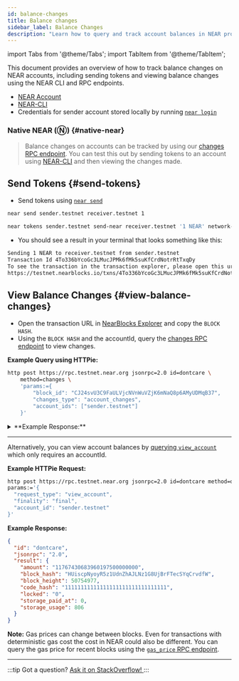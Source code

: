 ```yaml
---
id: balance-changes
title: Balance changes
sidebar_label: Balance Changes
description: "Learn how to query and track account balances in NEAR protocol, including native NEAR tokens, fungible tokens, and balance management for integrations."
---
```


import Tabs from '@theme/Tabs';
import TabItem from '@theme/TabItem';

This document provides an overview of how to track balance changes on NEAR accounts, including sending tokens and viewing balance changes using the NEAR CLI and RPC endpoints.

- [NEAR Account](https://testnet.mynearwallet.com/create)
- [NEAR-CLI](/tools/near-cli)
- Credentials for sender account stored locally by running [`near login`](/tools/near-cli#import)

### Native NEAR (Ⓝ) {#native-near}

> Balance changes on accounts can be tracked by using our [changes RPC endpoint](/api/rpc/contracts#view-account-changes). You can test this out by sending tokens to an account using [NEAR-CLI](/tools/near-cli#send-near) and then viewing the changes made.

## Send Tokens {#send-tokens}

- Send tokens using [`near send`](../tools/cli.md#send-near)

<Tabs groupId="cli-tabs">

  <TabItem value="short" label="Short">

  ```bash
  near send sender.testnet receiver.testnet 1
  ```
  </TabItem>

  <TabItem value="full" label="Full">

  ```bash
  near tokens sender.testnet send-near receiver.testnet '1 NEAR' network-config testnet sign-with-keychain send
  ```
  </TabItem>
</Tabs>

- You should see a result in your terminal that looks something like this:

```bash
Sending 1 NEAR to receiver.testnet from sender.testnet
Transaction Id 4To336bYcoGc3LMucJPMk6fMk5suKfCrdNotrRtTxqDy
To see the transaction in the transaction explorer, please open this url in your browser
https://testnet.nearblocks.io/txns/4To336bYcoGc3LMucJPMk6fMk5suKfCrdNotrRtTxqDy
```

## View Balance Changes {#view-balance-changes}

- Open the transaction URL in [NearBlocks Explorer](https://testnet.nearblocks.io/) and copy the `BLOCK HASH`.
- Using the `BLOCK HASH` and the accountId, query the [changes RPC endpoint](/api/rpc/contracts#view-account-changes) to view changes.

**Example Query using HTTPie:**

```bash
http post https://rpc.testnet.near.org jsonrpc=2.0 id=dontcare \
    method=changes \
    'params:={
        "block_id": "CJ24svU3C9FaULVjcNVnWuVZjK6mNaQ8p6AMyUDMqB37",
        "changes_type": "account_changes",
        "account_ids": ["sender.testnet"]
    }'
```

<details>
<summary>**Example Response:**</summary>

```json
{
  "id": "dontcare",
  "jsonrpc": "2.0",
  "result": {
    "block_hash": "BRgE4bjmUo33jmiVBcZaWGkSLVeL7TTi4ZxYTvJdPbB9",
    "changes": [
      {
        "cause": {
          "tx_hash": "4To336bYcoGc3LMucJPMk6fMk5suKfCrdNotrRtTxqDy",
          "type": "transaction_processing"
        },
        "change": {
          "account_id": "sender.testnet",
          "amount": "11767430014412510000000000",
          "code_hash": "11111111111111111111111111111111",
          "locked": "0",
          "storage_paid_at": 0,
          "storage_usage": 806
        },
        "type": "account_update"
      }
    ]
  }
}
```
</details>

---

Alternatively, you can view account balances by [querying `view_account`](/api/rpc/contracts#view-account) which only requires an accountId.

**Example HTTPie Request:**

  ```bash
  http post https://rpc.testnet.near.org jsonrpc=2.0 id=dontcare method=query \
  params:='{
    "request_type": "view_account",
    "finality": "final",
    "account_id": "sender.testnet"
  }'
  ```

**Example Response:**

```json
{
  "id": "dontcare",
  "jsonrpc": "2.0",
  "result": {
    "amount": "11767430683960197500000000",
    "block_hash": "HUiscpNyoyR5z1UdnZhAJLNz1G8UjBrFTecSYqCrvdfW",
    "block_height": 50754977,
    "code_hash": "11111111111111111111111111111111",
    "locked": "0",
    "storage_paid_at": 0,
    "storage_usage": 806
  }
}
```

**Note:** Gas prices can change between blocks. Even for transactions with deterministic gas cost the cost in NEAR could also be different. You can query the gas price for recent blocks using the [`gas_price` RPC endpoint](/api/rpc/gas#gas-price).

---

:::tip Got a question?
<a href="https://stackoverflow.com/questions/tagged/nearprotocol" target="_blank" rel="noopener noreferrer"> Ask it on StackOverflow! </a>
:::
